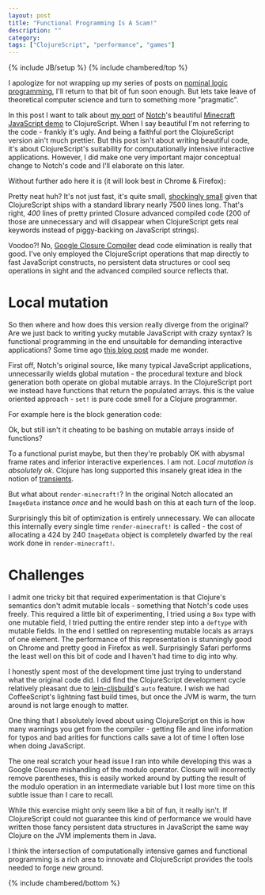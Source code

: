 ```yaml
---
layout: post
title: "Functional Programming Is A Scam!"
description: ""
category: 
tags: ["ClojureScript", "performance", "games"]
---
```

{% include JB/setup %}
{% include chambered/top %}

I apologize for not wrapping up my series of posts on
[nominal logic programming](http://arxiv.org/abs/cs/0609062), I'll
return to that bit of fun soon enough. But lets take leave of
theoretical computer science and turn to something more "pragmatic".

In this post I want to talk about
[my port](http://github.com/swannodette/chambered) of
[Notch](http://twitter.com/notch)'s beautiful
[Minecraft JavaScript demo](http://jsfiddle.net/uzMPU/) to
ClojureScript. When I say beautiful I'm not referring to the code -
frankly it's ugly. And being a faithful port the ClojureScript version
ain't much prettier. But this post isn't about writing beautiful code,
it's about ClojureScript's suitability for computationally intensive
interactive applications. However, I did make one very important major
conceptual change to Notch's code and I'll elaborate on this later.

Without further ado here it is (it will look best in Chrome & Firefox):

<div style="text-align: center">
    <canvas id="game" width="424" height="240"></canvas>
</div>

Pretty neat huh? It's not just fast, it's quite small,
[shockingly small](/assets/js/chambered.js) given that ClojureScript
ships with a standard library nearly 7500 lines long. That's right,
*400* lines of pretty printed Closure advanced compiled code (200 of
those are unnecessary and will disappear when ClojureScript gets real
keywords instead of piggy-backing on JavaScript strings).

Voodoo?! No,
[Google Closure Compiler](https://developers.google.com/closure/compiler/)
dead code elimination is really that good. I've only employed the
ClojureScript operations that map directly to fast JavaScript
constructs, no persistent data structures or cool seq operations in
sight and the advanced compiled source reflects that.

# Local mutation

So then where and how does this version really diverge from the original?
Are we just back to writing yucky mutable JavaScript with crazy
syntax? Is functional programming in the end unsuitable for demanding
interactive applications?
Some time ago [this blog post](http://prog21.dadgum.com/37.html) made me wonder.

First off, Notch's original source, like many typical JavaScript
applications, unnecessarily wields global mutation - the procedural
texture and block generation both operate on global mutable arrays. In
the ClojureScript port we instead have functions that return the
populated arrays. this is the value oriented approach -
`set!` is pure code smell for a Clojure programmer.

For example here is the block generation code:

<script src="https://gist.github.com/swannodette/5756831.js"> </script>

Ok, but still isn't it cheating to be bashing on mutable arrays inside of
functions?

To a functional purist maybe, but then they're probably OK
with abysmal frame rates and inferior interactive experiences. I am
not. *Local mutation is absolutely ok*. Clojure has long supported
this insanely great idea in the notion of [transients](http://clojure.org/transients).

But what about `render-minecraft!`? In the original Notch allocated
an `ImageData` instance *once* and he would bash on this at each turn
of the loop.

Surprisingly this bit of optimization is entirely unnecessary. We can
allocate this internally every single time `render-minecraft!` is
called - the cost of allocating a 424 by 240 `ImageData` object is
completely dwarfed by the real work done in `render-minecraft!`.

# Challenges

I admit one tricky bit that required experimentation is that Clojure's
semantics don't admit mutable locals - something that Notch's code
uses freely. This required a little bit of experimenting, I tried
using a `Box` type with one mutable field, I tried putting the entire
render step into a `deftype` with mutable fields. In the end I settled
on representing mutable locals as arrays of one element. The
performance of this representation is stunningly good on Chrome and
pretty good in Firefox as well. Surprisingly Safari performs the least
well on this bit of code and I haven't had time to dig into why.

I honestly spent most of the development
time just trying to understand what the original code did. I did find
the ClojureScript development cycle relatively pleasant due to
[lein-cljsbuild](http://github.com/emezeske/lein-cljsbuild)'s `auto` feature. I wish we had CoffeeScript's
lightning fast build times, but once the JVM is warm, the turn around
is not large enough to matter.

One thing that I absolutely loved about using ClojureScript on this is
how many warnings you get from the compiler - getting file and line
information for typos and bad arities for functions calls save a lot
of time I often lose when doing JavaScript.

The one real scratch your head issue I ran into while developing this
was a Google Closure mishandling of the modulo operator. Closure will
incorrectly remove parentheses, this is easily worked around by putting
the result of the modulo operation in an intermediate variable but I
lost more time on this subtle issue than I care to recall.

While this exercise might only seem like a bit of fun, it really
isn't. If ClojureScript could not guarantee this kind of performance
we would have written those fancy persistent data structures in
JavaScript the same way Clojure on the JVM implements them in Java.

I think the intersection of computationally intensive games and
functional programming is a rich area to innovate and ClojureScript
provides the tools needed to forge new ground.

{% include chambered/bottom %}


